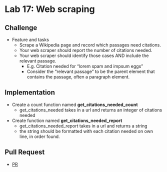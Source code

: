 # Lab 17: Web scraping

## Challenge
  - Feature and tasks
     - Scrape a Wikipedia page and record which passages need citations.
     - Your web scraper should report the number of citations needed.
     - Your web scraper should identify those cases AND include the relevant passage.
       - E.g. Citation needed for “lorem spam and impsum eggs”
       - Consider the “relevant passage” to be the parent element that contains the passage, often a paragraph element. 


## Implementation
  - Create a count function named **get_citations_needed_count**
    - get_citations_needed takes in a url and returns an integer of citations needed
  - Create function named **get_citations_needed_report**
    - get_citations_needed_report takes in a url and returns a string
    - the string should be formatted with each citation needed on own line, in order found.

## Pull Request
  - [PR](https://github.com/noureddein/web-scraper/pull/1)